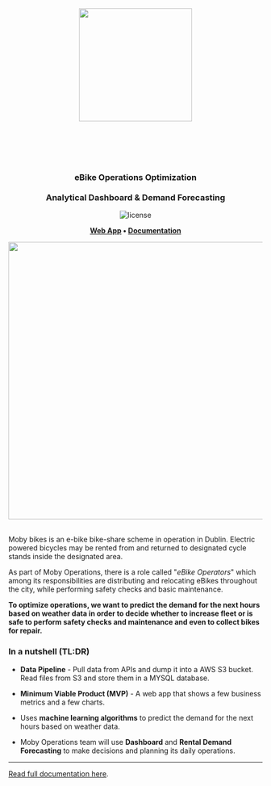 <h1 align="center" style="padding: 50px">
    <p align="center"> 
        <img src="https://www.mobybikes.com/wp-content/uploads/2020/05/logo-1.png" width="224px"/>
    </p>
</h1>
<h3 align="center"> eBike Operations Optimization <br /><br />
Analytical Dashboard & Demand Forecasting </h3>  
<p align="center"><img src="https://img.shields.io/badge/license-mit-blue?style=for-the-badge&logo=none" alt="license" /></p>
<p align="center">
    <strong>
        <a href="https://pessini-moby-bikes-dashboardapp-hhvohw.streamlitapp.com/" target="_blank">Web App</a>
        •
        <a href="https://whimsical.com/design-docs-moby-bikes-operations-optimization-3RJyNyq2NHe8rPGzGZjrje" target="_blank">Documentation</a>
    </strong>
</p>

<p align="center">
    <img src="https://i.ytimg.com/vi/-s8er6tHD3o/maxresdefault.jpg" width="550">
</p>

<br />
Moby bikes is an e-bike bike-share scheme in operation in Dublin. 
Electric powered bicycles may be rented from and returned to designated cycle stands inside the designated area.

As part of Moby Operations, there is a role called "_eBike Operators_" which among its responsibilities are distributing and relocating 
eBikes throughout the city, while performing safety checks and basic maintenance.

**To optimize operations, we want to predict the demand for the next hours based on weather data in order to decide whether to increase 
fleet or is safe to perform safety checks and maintenance and even to collect bikes for repair.**

### In a nutshell (TL:DR)

- **Data Pipeline** - Pull data from APIs and dump it into a AWS S3 bucket. Read files from S3 and store them in a MYSQL database.

- **Minimum Viable Product (MVP)** - A web app that shows a few business metrics and a few charts.

- Uses **machine learning algorithms** to predict the demand for the next hours based on weather data.

- Moby Operations team will use **Dashboard** and **Rental Demand Forecasting** to make decisions and planning its daily operations.

---

[Read full documentation here](https://whimsical.com/design-docs-moby-bikes-operations-optimization-3RJyNyq2NHe8rPGzGZjrje).